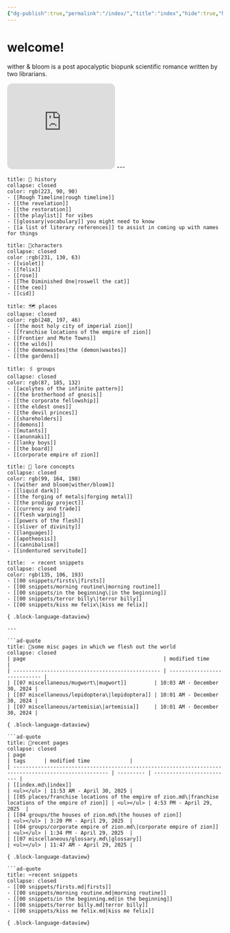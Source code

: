```yaml
---
{"dg-publish":true,"permalink":"/index/","title":"index","hide":true,"hideInGraph":true,"tags":["gardenEntry"],"created":"2024-08-07T09:02:57.000-05:00","updated":"2025-04-30T11:53:30.979-05:00"}
---
```


# welcome!
wither & bloom is a post apocalyptic biopunk scientific romance written by two librarians.

<iframe style="border-radius:12px" src="https://open.spotify.com/embed/playlist/0Y85LN2fvUb18sDXcLoc1m?utm_source=generator" width="50%" height="200px" frameBorder="0" allowfullscreen="" allow="autoplay; clipboard-write; encrypted-media; fullscreen; picture-in-picture" loading="lazy"></iframe>
---

```ad-history 
title: 🏰 history
collapse: closed
color: rgb(223, 90, 90)
- [[Rough Timeline|rough timeline]]
- [[the revelation]]
- [[the restoration]]
- [[the playlist]] for vibes
- [[glossary|vocabulary]] you might need to know
- [[a list of literary references]] to assist in coming up with names for things
``` 

```ad-characters
title: 👫characters
collapse: closed
color :rgb(231, 130, 63)
- [[violet]]
- [[felix]]
- [[rose]]
- [[The Diminished One|roswell the cat]]
- [[the ceo]]
- [[cid]]
```

 ```ad-places
title: 🗺️ places
collapse: closed
color: rgb(248, 197, 46)
- [[the most holy city of imperial zion]]
- [[franchise locations of the empire of zion]]
- [[Frontier and Mute Towns]]
- [[the wilds]]
- [[the demonwastes|the (demon)wastes]]
- [[the gardens]]
```

```ad-groups
title: 🖇️ groups
collapse: closed
color: rgb(87, 185, 132)
- [[acolytes of the infinite pattern]]
- [[the brotherhood of gnosis]]
- [[the corporate fellowship]]
- [[the eldest ones]]
- [[the devil princes]]
- [[shareholders]]
- [[demons]]
- [[mutants]]
- [[anunnaki]]
- [[lanky boys]]
- [[the board]]
- [[corporate empire of zion]]
``` 

```ad-lore
title: 📖 lore concepts
collapse: closed
color: rgb(99, 164, 198)
- [[wither and bloom|wither/bloom]]
- [[liquid dark]]
- [[the forging of metals|forging metal]]
- [[the prodigy project]]
- [[currency and trade]]
- [[flesh warping]]
- [[powers of the flesh]]
- [[sliver of divinity]]
- [[languages]]
- [[apotheosis]]
- [[cannibalism]]
- [[indentured servitude]]
```

```ad-snippets
title:  ✂️ recent snippets
collapse: closed
color: rgb(135, 106, 193)
- [[00 snippets/firsts\|firsts]]
- [[00 snippets/morning routine\|morning routine]]
- [[00 snippets/in the beginning\|in the beginning]]
- [[00 snippets/terror billy\|terror billy]]
- [[00 snippets/kiss me felix\|kiss me felix]]

{ .block-language-dataview}

---

```ad-quote
title: 📌some misc pages in which we flesh out the world
collapse: closed
| page                                             | modified time                |
| ------------------------------------------------ | ---------------------------- |
| [[07 miscellaneous/mugwort\|mugwort]]         | 10:03 AM - December 30, 2024 |
| [[07 miscellaneous/lepidoptera\|lepidoptera]] | 10:01 AM - December 30, 2024 |
| [[07 miscellaneous/artemisia\|artemisia]]     | 10:01 AM - December 30, 2024 |

{ .block-language-dataview}

```ad-quote
title: 📌recent pages
collapse: closed
| page                                                                                                  | tags      | modified time             |
| ----------------------------------------------------------------------------------------------------- | --------- | ------------------------- |
| [[index.md\|index]]                                                                                   | <ul></ul> | 11:53 AM - April 30, 2025 |
| [[05 places/franchise locations of the empire of zion.md\|franchise locations of the empire of zion]] | <ul></ul> | 4:53 PM - April 29, 2025  |
| [[04 groups/the houses of zion.md\|the houses of zion]]                                               | <ul></ul> | 3:20 PM - April 29, 2025  |
| [[04 groups/corporate empire of zion.md\|corporate empire of zion]]                                   | <ul></ul> | 1:34 PM - April 29, 2025  |
| [[07 miscellaneous/glossary.md\|glossary]]                                                            | <ul></ul> | 11:47 AM - April 29, 2025 |

{ .block-language-dataview}

```ad-quote
title: ✂️recent snippets
collapse: closed
- [[00 snippets/firsts.md|firsts]]
- [[00 snippets/morning routine.md|morning routine]]
- [[00 snippets/in the beginning.md|in the beginning]]
- [[00 snippets/terror billy.md|terror billy]]
- [[00 snippets/kiss me felix.md|kiss me felix]]

{ .block-language-dataview}
